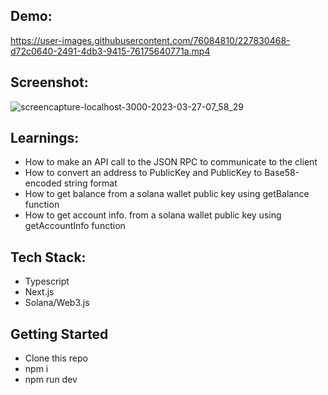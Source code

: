 ## Demo:
https://user-images.githubusercontent.com/76084810/227830468-d72c0640-2491-4db3-9415-76175640771a.mp4

## Screenshot:
![screencapture-localhost-3000-2023-03-27-07_58_29](https://user-images.githubusercontent.com/76084810/227830564-dbf21ec4-05df-4ced-b9a8-fe6ad79a412a.png)


## Learnings:

<ul>
<li> How to make an API call to the JSON RPC to communicate to the client </li>
<li> How to convert an address to PublicKey and PublicKey to Base58-encoded string format </li>
<li> How to get balance from a solana wallet public key using getBalance function </li>
<li> How to get account info. from a solana wallet public key using getAccountInfo function </li>
</ul>


## Tech Stack:

<ul>
<li> Typescript  </li>
<li> Next.js </li>
<li> Solana/Web3.js </li>
</ul>

## Getting Started

<ul>
<li> Clone this repo  </li>
<li> npm i </li>
<li> npm run dev </li>
</ul>

